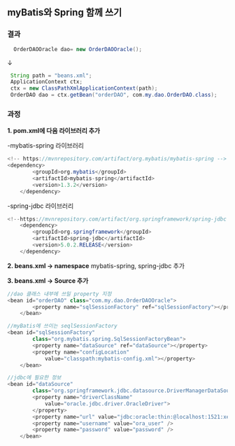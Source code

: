 ## myBatis와 Spring 함께 쓰기
### 결과 
```java
  OrderDAOOracle dao= new OrderDAOOracle(); 
   ```
   ↓
   ```java
    String path = "beans.xml";
	ApplicationContext ctx;
	ctx = new ClassPathXmlApplicationContext(path);
	OrderDAO dao = ctx.getBean("orderDAO", com.my.dao.OrderDAO.class);
```
### 과정
**1. pom.xml에 다음 라이브러리 추가**

-mybatis-spring 라이브러리
```java
<!-- https://mvnrepository.com/artifact/org.mybatis/mybatis-spring -->
<dependency>
        <groupId>org.mybatis</groupId>
        <artifactId>mybatis-spring</artifactId>
        <version>1.3.2</version>
    </dependency>
```
-spring-jdbc 라이브러리
```java
<!--https://mvnrepository.com/artifact/org.springframework/spring-jdbc -->
    <dependency>
        <groupId>org.springframework</groupId>
        <artifactId>spring-jdbc</artifactId>
        <version>5.0.2.RELEASE</version>
    </dependency>
```
**2. beans.xml -> namespace**
mybatis-spring, spring-jdbc 추가

**3. beans.xml -> Source 추가**
```java
//dao 클래스 내부에 쓰일 property 지정
<bean id="orderDAO" class="com.my.dao.OrderDAOOracle">
		<property name="sqlSessionFactory" ref="sqlSessionFactory"></property>
	</bean>

//myBatis에 쓰이는 seqlSessionFactory
<bean id="sqlSessionFactory"
		class="org.mybatis.spring.SqlSessionFactoryBean">
		<property name="dataSource" ref="dataSource"></property>
		<property name="configLocation"
			value="classpath:mybatis-config.xml"></property>
	</bean>

//jdbc에 필요한 정보
<bean id="dataSource"
		class="org.springframework.jdbc.datasource.DriverManagerDataSource">
		<property name="driverClassName"
			value="oracle.jdbc.driver.OracleDriver">
		</property>
		<property name="url" value="jdbc:oracle:thin:@localhost:1521:xe" />
		<property name="username" value="ora_user" />
		<property name="password" value="password" />
	</bean>

```
<!--stackedit_data:
eyJoaXN0b3J5IjpbMTA0MTc0MTU5OCw4ODc5MTc1OTksMTQwMD
M3NTIwNCwxNTE3MDY1NTUsMTgwNjYwOTk0Myw1NTQyNTg1Miwt
MTAxODUwMDg2MCwxNzYwMDczMjcyLC04NDI0NzA0NjMsLTgyOT
A4NjUyNywtODg4NDM2NzgxXX0=
-->